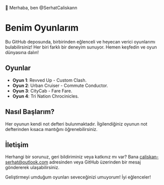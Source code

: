 👋 Merhaba, ben @SerhatCaliskann

# Benim Oyunlarım

Bu GitHub deposunda, birbirinden eğlenceli ve heyecan verici oyunlarımı bulabilirsiniz! Her biri farklı bir deneyim sunuyor. Hemen keşfedin ve oyun dünyasına dalın!

## Oyunlar

- **Oyun 1**: Revved Up - Custom Clash.
- **Oyun 2**: Urban Cruiser - Commute Conductor.
- **Oyun 3**: CityCab - Fare Fare.
- **Oyun 4**: Tri Nation Chrocinicles.

## Nasıl Başlarım?

Her oyunun kendi not defteri bulunmaktadır. İlgilendiğiniz oyunun not defterinden kısaca mantığını öğrenebilirsiniz.

## İletişim

Herhangi bir sorunuz, geri bildiriminiz veya katkınız mı var? Bana caliskan-serhat@outlook.com adresinden veya GitHub üzerinden bir mesaj göndererek ulaşabilirsiniz.

Geliştirmeyi umduğum oyunları seveceğinizi umuyorum! İyi eğlenceler!
